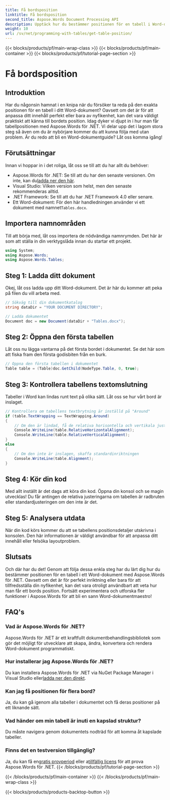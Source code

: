 ```yaml
---
title: Få bordsposition
linktitle: Få bordsposition
second_title: Aspose.Words Document Processing API
description: Upptäck hur du bestämmer positionen för en tabell i Word-dokument med Aspose.Words för .NET med vår steg-för-steg-guide.
weight: 10
url: /sv/net/programming-with-tables/get-table-position/
---
```


{{< blocks/products/pf/main-wrap-class >}}
{{< blocks/products/pf/main-container >}}
{{< blocks/products/pf/tutorial-page-section >}}

# Få bordsposition

## Introduktion

Har du någonsin hamnat i en knipa när du försöker ta reda på den exakta positionen för en tabell i ditt Word-dokument? Oavsett om det är för att anpassa ditt innehåll perfekt eller bara av nyfikenhet, kan det vara väldigt praktiskt att känna till bordets position. Idag dyker vi djupt in i hur man får tabellpositionen med Aspose.Words för .NET. Vi delar upp det i lagom stora steg så även om du är nybörjare kommer du att kunna följa med utan problem. Är du redo att bli en Word-dokumentguide? Låt oss komma igång!

## Förutsättningar

Innan vi hoppar in i det roliga, låt oss se till att du har allt du behöver:
-  Aspose.Words för .NET: Se till att du har den senaste versionen. Om inte, kan du[ladda ner den här](https://releases.aspose.com/words/net/).
- Visual Studio: Vilken version som helst, men den senaste rekommenderas alltid.
- .NET Framework: Se till att du har .NET Framework 4.0 eller senare.
- Ett Word-dokument: För den här handledningen använder vi ett dokument med namnet`Tables.docx`.

## Importera namnområden

Till att börja med, låt oss importera de nödvändiga namnrymden. Det här är som att ställa in din verktygslåda innan du startar ett projekt.

```csharp
using System;
using Aspose.Words;
using Aspose.Words.Tables;
```

## Steg 1: Ladda ditt dokument

Okej, låt oss ladda upp ditt Word-dokument. Det är här du kommer att peka på filen du vill arbeta med.

```csharp
// Sökväg till din dokumentkatalog
string dataDir = "YOUR DOCUMENT DIRECTORY";

// Ladda dokumentet
Document doc = new Document(dataDir + "Tables.docx");
```

## Steg 2: Öppna den första tabellen

Låt oss nu lägga vantarna på det första bordet i dokumentet. Se det här som att fiska fram den första godisbiten från en burk.

```csharp
// Öppna den första tabellen i dokumentet
Table table = (Table)doc.GetChild(NodeType.Table, 0, true);
```

## Steg 3: Kontrollera tabellens textomslutning

Tabeller i Word kan lindas runt text på olika sätt. Låt oss se hur vårt bord är inslaget.

```csharp
// Kontrollera om tabellens textbrytning är inställd på "Around"
if (table.TextWrapping == TextWrapping.Around)
{
    // Om den är lindad, få de relativa horisontella och vertikala justeringarna
    Console.WriteLine(table.RelativeHorizontalAlignment);
    Console.WriteLine(table.RelativeVerticalAlignment);
}
else
{
    // Om den inte är inslagen, skaffa standardinriktningen
    Console.WriteLine(table.Alignment);
}
```

## Steg 4: Kör din kod

Med allt inställt är det dags att köra din kod. Öppna din konsol och se magin utvecklas! Du får antingen de relativa justeringarna om tabellen är radbruten eller standardjusteringen om den inte är det.

## Steg 5: Analysera utdata

När din kod körs kommer du att se tabellens positionsdetaljer utskrivna i konsolen. Den här informationen är väldigt användbar för att anpassa ditt innehåll eller felsöka layoutproblem.

## Slutsats

Och där har du det! Genom att följa dessa enkla steg har du lärt dig hur du bestämmer positionen för en tabell i ett Word-dokument med Aspose.Words för .NET. Oavsett om det är för perfekt inriktning eller bara för att tillfredsställa din nyfikenhet, kan det vara otroligt användbart att veta hur man får ett bords position. Fortsätt experimentera och utforska fler funktioner i Aspose.Words för att bli en sann Word-dokumentmaestro!

## FAQ's

### Vad är Aspose.Words för .NET?

Aspose.Words för .NET är ett kraftfullt dokumentbehandlingsbibliotek som gör det möjligt för utvecklare att skapa, ändra, konvertera och rendera Word-dokument programmatiskt.

### Hur installerar jag Aspose.Words för .NET?

 Du kan installera Aspose.Words för .NET via NuGet Package Manager i Visual Studio eller[ladda ner den direkt](https://releases.aspose.com/words/net/).

### Kan jag få positionen för flera bord?

Ja, du kan gå igenom alla tabeller i dokumentet och få deras positioner på ett liknande sätt.

### Vad händer om min tabell är inuti en kapslad struktur?

Du måste navigera genom dokumentets nodträd för att komma åt kapslade tabeller.

### Finns det en testversion tillgänglig?

 Ja, du kan få en[gratis provperiod](https://releases.aspose.com/) eller a[tillfällig licens](https://purchase.aspose.com/temporary-license/) för att prova Aspose.Words för .NET.
{{< /blocks/products/pf/tutorial-page-section >}}

{{< /blocks/products/pf/main-container >}}
{{< /blocks/products/pf/main-wrap-class >}}

{{< blocks/products/products-backtop-button >}}
